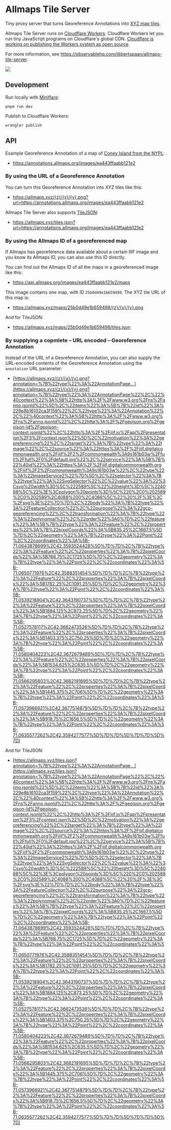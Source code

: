 # Allmaps Tile Server

Tiny proxy server that turns Georeference Annotations into [XYZ map tiles](https://en.wikipedia.org/wiki/Tiled_web_map).

Allmaps Tile Server runs on [Cloudflare Workers](https://workers.cloudflare.com/). Cloudflare Workers let you run tiny JavaScript programs on Cloudflare's global CDN. [Cloudflare is working on publishing the Workers system as open source](https://blog.cloudflare.com/workers-open-source-announcement/).

For more information, see https://observablehq.com/@bertspaan/allmaps-tile-server.

![](screenshot.jpg)

## Development

Run locally with [Miniflare](https://miniflare.dev/):

    pnpm run dev

Publish to Cloudflare Workers:

    wrangler publish

## API

Example Georeference Annotation of a map of [Coney Island from the NYPL](https://digitalcollections.nypl.org/items/bdde3640-8624-0137-35d0-37ca81be9adc):

- https://annotations.allmaps.org/images/ea443ffaabb121e2

### By using the URL of a Georeference Annotation

You can turn this Georeference Annotation into XYZ tiles like this:

- https://allmaps.xyz/{z}/{x}/{y}.png?url=https://annotations.allmaps.org/images/ea443ffaabb121e2

Allmaps Tile Server also supports [TileJSON](https://github.com/mapbox/tilejson-spec):

- https://allmaps.xyz/tiles.json?url=https://annotations.allmaps.org/images/ea443ffaabb121e2

### By using the Allmaps ID of a georeferenced map

If Allmaps has georeference data available about a certain IIIF image and you know its Allmaps ID, you can also use this ID directly.

You can find out the Allmaps ID of all the maps in a georeferenced image like this:

- https://api.allmaps.org/images/ea443ffaabb121e2/maps

This image contains one map, with ID `25b0d49e1b659498`. The XYZ tile URL of this map is:

- https://allmaps.xyz/maps/25b0d49e1b659498/{z}/{x}/{y}.png

And for TileJSON:

- https://allmaps.xyz/maps/25b0d49e1b659498/tiles.json

### By supplying a copmlete – URL encoded – Georeference Annotation

Instead of the URL of a Georeference Annotation, you can also supply the URL-encoded contents of the Georeference Annotation using the `annotation` URL parameter:

- [https://allmaps.xyz/{z}/{x}/{y}.png?annotation=%7B%22type%22%3A%22AnnotationPage…](https://allmaps.xyz/{z}/{x}/{y}.png?annotation=%7B%22type%22%3A%22AnnotationPage%22%2C%22%40context%22%3A%5B%22http%3A%2F%2Fwww.w3.org%2Fns%2Fanno.jsonld%22%5D%2C%22items%22%3A%5B%7B%22id%22%3A%229e8b16102ca3f159%22%2C%22type%22%3A%22Annotation%22%2C%22%40context%22%3A%5B%22http%3A%2F%2Fwww.w3.org%2Fns%2Fanno.jsonld%22%2C%22http%3A%2F%2Fgeojson.org%2Fgeojson-ld%2Fgeojson-context.jsonld%22%2C%22http%3A%2F%2Fiiif.io%2Fapi%2Fpresentation%2F3%2Fcontext.json%22%5D%2C%22motivation%22%3A%22georeferencing%22%2C%22target%22%3A%7B%22type%22%3A%22Image%22%2C%22source%22%3A%22https%3A%2F%2Fiiif.digitalcommonwealth.org%2Fiiif%2F2%2Fcommonwealth%3A9s161b03w%2Ffull%2Ffull%2F0%2Fdefault.jpg%22%2C%22service%22%3A%5B%7B%22%40id%22%3A%22https%3A%2F%2Fiiif.digitalcommonwealth.org%2Fiiif%2F2%2Fcommonwealth%3A9s161b03w%22%2C%22type%22%3A%22ImageService2%22%7D%5D%2C%22selector%22%3A%7B%22type%22%3A%22SvgSelector%22%2C%22value%22%3A%22%3Csvg%20width%3D%5C%222589%5C%22%20height%3D%5C%224088%5C%22%3E%3Cpolygon%20points%3D%5C%220%2C0%202589%2C0%202589%2C4088%200%2C4088%5C%22%20%2F%3E%3C%2Fsvg%3E%22%7D%7D%2C%22body%22%3A%7B%22type%22%3A%22FeatureCollection%22%2C%22purpose%22%3A%22gcp-georeferencing%22%2C%22transformation%22%3A%7B%22type%22%3A%22polynomial%22%2C%22order%22%3A0%7D%2C%22features%22%3A%5B%7B%22type%22%3A%22Feature%22%2C%22properties%22%3A%7B%22pixelCoords%22%3A%5B835.25%2C1667.5%5D%7D%2C%22geometry%22%3A%7B%22type%22%3A%22Point%22%2C%22coordinates%22%3A%5B-71.0643878699%2C42.3593524428%5D%7D%7D%2C%7B%22type%22%3A%22Feature%22%2C%22properties%22%3A%7B%22pixelCoords%22%3A%5B768.75%2C1725%5D%7D%2C%22geometry%22%3A%7B%22type%22%3A%22Point%22%2C%22coordinates%22%3A%5B-71.0650771976%2C42.3588351454%5D%7D%7D%2C%7B%22type%22%3A%22Feature%22%2C%22properties%22%3A%7B%22pixelCoords%22%3A%5B1782.25%2C1091.25%5D%7D%2C%22geometry%22%3A%7B%22type%22%3A%22Point%22%2C%22coordinates%22%3A%5B-71.0539218904%2C42.3643190737%5D%7D%7D%2C%7B%22type%22%3A%22Feature%22%2C%22properties%22%3A%7B%22pixelCoords%22%3A%5B1884.125%2C873.25%5D%7D%2C%22geometry%22%3A%7B%22type%22%3A%22Point%22%2C%22coordinates%22%3A%5B-71.0527578117%2C42.3662473526%5D%7D%7D%2C%7B%22type%22%3A%22Feature%22%2C%22properties%22%3A%7B%22pixelCoords%22%3A%5B1403.375%2C750.25%5D%7D%2C%22geometry%22%3A%7B%22type%22%3A%22Point%22%2C%22coordinates%22%3A%5B-71.0580404223%2C42.3672679489%5D%7D%7D%2C%7B%22type%22%3A%22Feature%22%2C%22properties%22%3A%7B%22pixelCoords%22%3A%5B1534.625%2C635.5%5D%7D%2C%22geometry%22%3A%7B%22type%22%3A%22Point%22%2C%22coordinates%22%3A%5B-71.0566295803%2C42.3682191695%5D%7D%7D%2C%7B%22type%22%3A%22Feature%22%2C%22properties%22%3A%7B%22pixelCoords%22%3A%5B1445.375%2C706%5D%7D%2C%22geometry%22%3A%7B%22type%22%3A%22Point%22%2C%22coordinates%22%3A%5B-71.0573966921%2C42.3677514879%5D%7D%7D%2C%7B%22type%22%3A%22Feature%22%2C%22properties%22%3A%7B%22pixelCoords%22%3A%5B918.75%2C1656.5%5D%7D%2C%22geometry%22%3A%7B%22type%22%3A%22Point%22%2C%22coordinates%22%3A%5B-71.0635577262%2C42.3594277577%5D%7D%7D%5D%7D%7D%5D%7D)

And for TileJSON:

- [https://allmaps.xyz/tiles.json?annotation=%7B%22type%22%3A%22AnnotationPage…](https://allmaps.xyz/tiles.json?annotation=%7B%22type%22%3A%22AnnotationPage%22%2C%22%40context%22%3A%5B%22http%3A%2F%2Fwww.w3.org%2Fns%2Fanno.jsonld%22%5D%2C%22items%22%3A%5B%7B%22id%22%3A%229e8b16102ca3f159%22%2C%22type%22%3A%22Annotation%22%2C%22%40context%22%3A%5B%22http%3A%2F%2Fwww.w3.org%2Fns%2Fanno.jsonld%22%2C%22http%3A%2F%2Fgeojson.org%2Fgeojson-ld%2Fgeojson-context.jsonld%22%2C%22http%3A%2F%2Fiiif.io%2Fapi%2Fpresentation%2F3%2Fcontext.json%22%5D%2C%22motivation%22%3A%22georeferencing%22%2C%22target%22%3A%7B%22type%22%3A%22Image%22%2C%22source%22%3A%22https%3A%2F%2Fiiif.digitalcommonwealth.org%2Fiiif%2F2%2Fcommonwealth%3A9s161b03w%2Ffull%2Ffull%2F0%2Fdefault.jpg%22%2C%22service%22%3A%5B%7B%22%40id%22%3A%22https%3A%2F%2Fiiif.digitalcommonwealth.org%2Fiiif%2F2%2Fcommonwealth%3A9s161b03w%22%2C%22type%22%3A%22ImageService2%22%7D%5D%2C%22selector%22%3A%7B%22type%22%3A%22SvgSelector%22%2C%22value%22%3A%22%3Csvg%20width%3D%5C%222589%5C%22%20height%3D%5C%224088%5C%22%3E%3Cpolygon%20points%3D%5C%220%2C0%202589%2C0%202589%2C4088%200%2C4088%5C%22%20%2F%3E%3C%2Fsvg%3E%22%7D%7D%2C%22body%22%3A%7B%22type%22%3A%22FeatureCollection%22%2C%22purpose%22%3A%22gcp-georeferencing%22%2C%22transformation%22%3A%7B%22type%22%3A%22polynomial%22%2C%22order%22%3A0%7D%2C%22features%22%3A%5B%7B%22type%22%3A%22Feature%22%2C%22properties%22%3A%7B%22pixelCoords%22%3A%5B835.25%2C1667.5%5D%7D%2C%22geometry%22%3A%7B%22type%22%3A%22Point%22%2C%22coordinates%22%3A%5B-71.0643878699%2C42.3593524428%5D%7D%7D%2C%7B%22type%22%3A%22Feature%22%2C%22properties%22%3A%7B%22pixelCoords%22%3A%5B768.75%2C1725%5D%7D%2C%22geometry%22%3A%7B%22type%22%3A%22Point%22%2C%22coordinates%22%3A%5B-71.0650771976%2C42.3588351454%5D%7D%7D%2C%7B%22type%22%3A%22Feature%22%2C%22properties%22%3A%7B%22pixelCoords%22%3A%5B1782.25%2C1091.25%5D%7D%2C%22geometry%22%3A%7B%22type%22%3A%22Point%22%2C%22coordinates%22%3A%5B-71.0539218904%2C42.3643190737%5D%7D%7D%2C%7B%22type%22%3A%22Feature%22%2C%22properties%22%3A%7B%22pixelCoords%22%3A%5B1884.125%2C873.25%5D%7D%2C%22geometry%22%3A%7B%22type%22%3A%22Point%22%2C%22coordinates%22%3A%5B-71.0527578117%2C42.3662473526%5D%7D%7D%2C%7B%22type%22%3A%22Feature%22%2C%22properties%22%3A%7B%22pixelCoords%22%3A%5B1403.375%2C750.25%5D%7D%2C%22geometry%22%3A%7B%22type%22%3A%22Point%22%2C%22coordinates%22%3A%5B-71.0580404223%2C42.3672679489%5D%7D%7D%2C%7B%22type%22%3A%22Feature%22%2C%22properties%22%3A%7B%22pixelCoords%22%3A%5B1534.625%2C635.5%5D%7D%2C%22geometry%22%3A%7B%22type%22%3A%22Point%22%2C%22coordinates%22%3A%5B-71.0566295803%2C42.3682191695%5D%7D%7D%2C%7B%22type%22%3A%22Feature%22%2C%22properties%22%3A%7B%22pixelCoords%22%3A%5B1445.375%2C706%5D%7D%2C%22geometry%22%3A%7B%22type%22%3A%22Point%22%2C%22coordinates%22%3A%5B-71.0573966921%2C42.3677514879%5D%7D%7D%2C%7B%22type%22%3A%22Feature%22%2C%22properties%22%3A%7B%22pixelCoords%22%3A%5B918.75%2C1656.5%5D%7D%2C%22geometry%22%3A%7B%22type%22%3A%22Point%22%2C%22coordinates%22%3A%5B-71.0635577262%2C42.3594277577%5D%7D%7D%5D%7D%7D%5D%7D)
